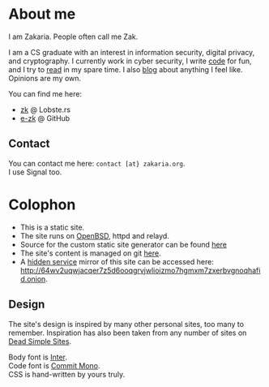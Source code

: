 # About me

I am Zakaria. People often call me Zak.

I am a CS graduate with an interest in information security, digital privacy,
and cryptography. I currently work in cyber security, I write [code](#code)
for fun, and I try to [read](/bookshelf/ "link to my bookshelf") in my spare
time. I also [blog](/posts/) about anything I feel like. Opinions are my own.  

You can find me here:
- [zk](https://lobste.rs/u/zk) @ Lobste.rs
- [e-zk](https://github.com/e-zk/) @ GitHub

## Contact

You can contact me here: `contact [at} zakaria.org`.  
I use Signal too.

# Colophon

- This is a static site.
- The site runs on [OpenBSD](https://openbsd.org/), httpd and relayd.
- Source for the custom static site generator can be found [here](https://github.com/e-zk/site-gen "site generator")
- The site's content is managed on git [here](https://github.com/e-zk/site "site content").
- A [hidden service](https://en.wikipedia.org/wiki/Tor_(network)#Onion_services) mirror of this site can be accessed here: http://64wv2uqwjacqer7z5d6ooqgrvjwlioizmo7hgmxm7zxerbvgnoqhafid.onion.

## Design

The site's design is inspired by many other personal sites, too many to
remember. Inspiration has also been taken from any number of sites on
[Dead Simple Sites](https://deadsimplesites.com/).

Body font is [Inter](https://rsms.me/inter/).  
Code font is [Commit Mono](https://commitmono.com/).  
CSS is hand-written by yours truly.

